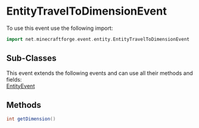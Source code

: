 # EntityTravelToDimensionEvent

To use this event use the following import:
```groovy
import net.minecraftforge.event.entity.EntityTravelToDimensionEvent
```

## Sub-Classes
This event extends the following events and can use all their methods and fields: <br>
[EntityEvent](entity_event.md)

## Methods
```groovy
int getDimension()
```

